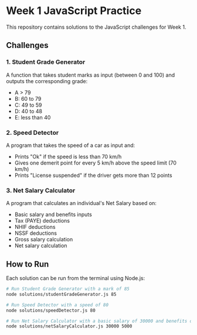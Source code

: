 # Week 1 JavaScript Practice

This repository contains solutions to the JavaScript challenges for Week 1.

## Challenges

### 1. Student Grade Generator
A function that takes student marks as input (between 0 and 100) and outputs the corresponding grade:
- A > 79
- B: 60 to 79
- C: 49 to 59
- D: 40 to 48
- E: less than 40

### 2. Speed Detector
A program that takes the speed of a car as input and:
- Prints "Ok" if the speed is less than 70 km/h
- Gives one demerit point for every 5 km/h above the speed limit (70 km/h)
- Prints "License suspended" if the driver gets more than 12 points

### 3. Net Salary Calculator
A program that calculates an individual's Net Salary based on:
- Basic salary and benefits inputs
- Tax (PAYE) deductions
- NHIF deductions
- NSSF deductions
- Gross salary calculation
- Net salary calculation

## How to Run

Each solution can be run from the terminal using Node.js:

```bash
# Run Student Grade Generator with a mark of 85
node solutions/studentGradeGenerator.js 85

# Run Speed Detector with a speed of 80
node solutions/speedDetector.js 80

# Run Net Salary Calculator with a basic salary of 30000 and benefits of 5000
node solutions/netSalaryCalculator.js 30000 5000
